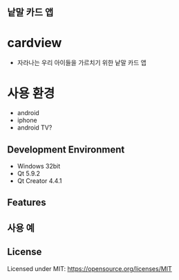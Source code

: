 ## 낱말 카드 앱 


# cardview  
 - 자라나는 우리 아이들을 가르치기 위한 낱말 카드 앱  
# 사용 환경 
 - android
 - iphone
 - android TV?

## Development Environment
 - Windows 32bit
 - Qt 5.9.2
 - Qt Creator 4.4.1

## Features

## 사용 예

## License
Licensed under MIT:
https://opensource.org/licenses/MIT


